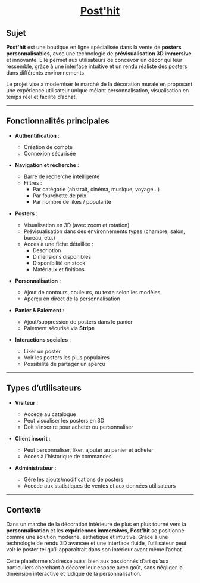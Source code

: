 <center><u><h1>Post'hit</h1></u></center>

## Sujet

**Post'hit** est une boutique en ligne spécialisée dans la vente de **posters personnalisables**, avec une technologie de **prévisualisation 3D immersive** et innovante. Elle permet aux utilisateurs de concevoir un décor qui leur ressemble, grâce à une interface intuitive et un rendu réaliste des posters dans différents environnements.

Le projet vise à moderniser le marché de la décoration murale en proposant une expérience utilisateur unique mêlant personnalisation, visualisation en temps réel et facilité d’achat.

---

## Fonctionnalités principales

- **Authentification** :
  - Création de compte  
  - Connexion sécurisée

- **Navigation et recherche** :
  - Barre de recherche intelligente  
  - Filtres :
    - Par catégorie (abstrait, cinéma, musique, voyage…)  
    - Par fourchette de prix  
    - Par nombre de likes / popularité

- **Posters** :
  - Visualisation en 3D (avec zoom et rotation)  
  - Prévisualisation dans des environnements types (chambre, salon, bureau, etc.)  
  - Accès à une fiche détaillée :
    - Description  
    - Dimensions disponibles  
    - Disponibilité en stock  
    - Matériaux et finitions

- **Personnalisation** :
  - Ajout de contours, couleurs, ou texte selon les modèles  
  - Aperçu en direct de la personnalisation

- **Panier & Paiement** :
  - Ajout/suppression de posters dans le panier  
  - Paiement sécurisé via **Stripe**

- **Interactions sociales** :
  - Liker un poster  
  - Voir les posters les plus populaires  
  - Possibilité de partager un aperçu

---

## Types d’utilisateurs

- **Visiteur** :
  - Accède au catalogue  
  - Peut visualiser les posters en 3D  
  - Doit s’inscrire pour acheter ou personnaliser

- **Client inscrit** :
  - Peut personnaliser, liker, ajouter au panier et acheter  
  - Accès à l’historique de commandes

- **Administrateur** :
  - Gère les ajouts/modifications de posters  
  - Accède aux statistiques de ventes et aux données utilisateurs

---

## Contexte

Dans un marché de la décoration intérieure de plus en plus tourné vers la **personnalisation** et les **expériences immersives**, **Post'hit** se positionne comme une solution moderne, esthétique et intuitive. Grâce à une technologie de rendu 3D avancée et une interface fluide, l’utilisateur peut voir le poster tel qu’il apparaîtrait dans son intérieur avant même l’achat.

Cette plateforme s’adresse aussi bien aux passionnés d’art qu’aux particuliers cherchant à décorer leur espace avec goût, sans négliger la dimension interactive et ludique de la personnalisation.
